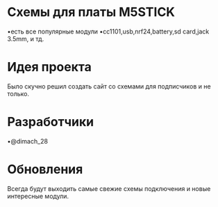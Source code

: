 # Схемы для платы M5STICK
•есть все популярные модули
•cc1101,usb,nrf24,battery,sd card,jack 3.5mm, и тд.
# Идея проекта 
Было скучно решил создать сайт со схемами для подписчиков и не только.
# Разработчики
•@dimach_28
# Обновления
Всегда будут выходить самые свежие схемы подключения и новые интересные модули.
